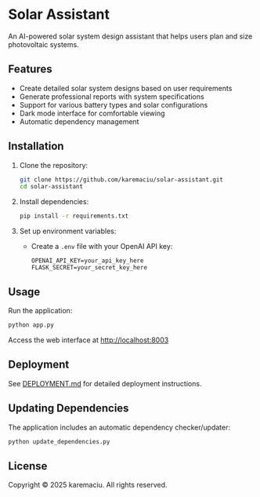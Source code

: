# Solar Assistant

An AI-powered solar system design assistant that helps users plan and size photovoltaic systems.

## Features

- Create detailed solar system designs based on user requirements
- Generate professional reports with system specifications
- Support for various battery types and solar configurations
- Dark mode interface for comfortable viewing
- Automatic dependency management

## Installation

1. Clone the repository:

   ```bash
   git clone https://github.com/karemaciu/solar-assistant.git
   cd solar-assistant
   ```

2. Install dependencies:

   ```bash
   pip install -r requirements.txt
   ```

3. Set up environment variables:
   - Create a `.env` file with your OpenAI API key:

     ```
     OPENAI_API_KEY=your_api_key_here
     FLASK_SECRET=your_secret_key_here
     ```

## Usage

Run the application:

```bash
python app.py
```

Access the web interface at <http://localhost:8003>

## Deployment

See [DEPLOYMENT.md](DEPLOYMENT.md) for detailed deployment instructions.

## Updating Dependencies

The application includes an automatic dependency checker/updater:

```bash
python update_dependencies.py
```

## License

Copyright © 2025 karemaciu. All rights reserved.
